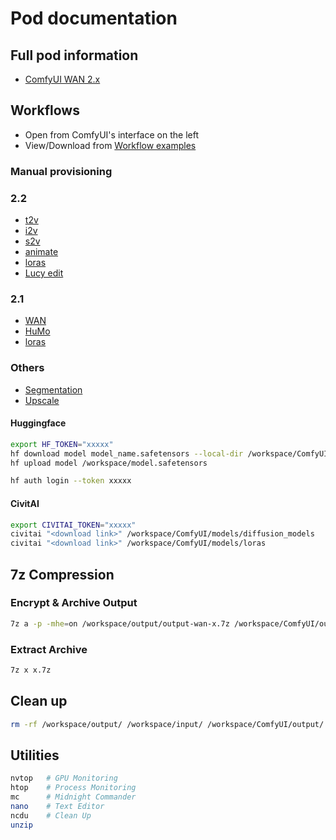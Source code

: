 # Pod documentation

## Full pod information

- [ComfyUI WAN 2.x](https://awesome-comfyui.rozenlaan.site/ComfyUI_WAN/)

## Workflows

- Open from ComfyUI's interface on the left
- View/Download from [Workflow examples](https://awesome-comfyui.rozenlaan.site/ComfyUI_workflows/)

### Manual provisioning

### 2.2

- [t2v](provisioning/hf_wan22_t2v.md)
- [i2v](provisioning/hf_wan22_i2v.md)
- [s2v](provisioning/hf_wan22_s2v.md)
- [animate](provisioning/hf_wan22_animate.md)
- [loras](provisioning/hf_wan22_loras.md)
- [Lucy edit](provisioning/hf_lucy_edit.md)

### 2.1

- [WAN](provisioning/hf_wan21.md)
- [HuMo](provisioning/hf_humo.md)
- [loras](provisioning/hf_wan21_loras.md)

### Others

- [Segmentation](provisioning/hf_segmentation.md)
- [Upscale](provisioning/hf_upscale.md)

#### **Huggingface**  

```bash
export HF_TOKEN="xxxxx"
hf download model model_name.safetensors --local-dir /workspace/ComfyUI/models/diffusion_models/
hf upload model /workspace/model.safetensors
```

```bash
hf auth login --token xxxxx
```

#### **CivitAI**  

```bash
export CIVITAI_TOKEN="xxxxx"
civitai "<download link>" /workspace/ComfyUI/models/diffusion_models
civitai "<download link>" /workspace/ComfyUI/models/loras
```
## 7z Compression  

### **Encrypt & Archive Output**  

```bash
7z a -p -mhe=on /workspace/output/output-wan-x.7z /workspace/ComfyUI/output/
```

### **Extract Archive**  

```bash
7z x x.7z
```

## Clean up  

```bash
rm -rf /workspace/output/ /workspace/input/ /workspace/ComfyUI/output/ /workspace/ComfyUI/models/loras/
```

## Utilities  

```bash
nvtop   # GPU Monitoring  
htop    # Process Monitoring  
mc      # Midnight Commander  
nano    # Text Editor
ncdu    # Clean Up
unzip
```
